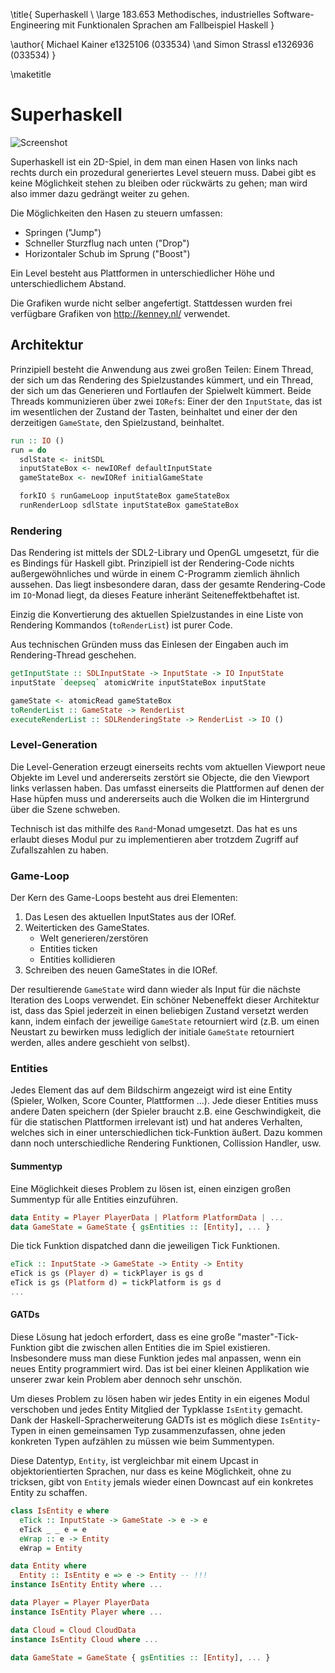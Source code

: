\title{
Superhaskell \\
\large 183.653 Methodisches, industrielles Software-Engineering mit Funktionalen Sprachen am Fallbeispiel Haskell
}

\author{
Michael Kainer e1325106 (033534)
\and
Simon Strassl e1326936 (033534)
}

\maketitle

# Superhaskell

![Screenshot](screen.png)

Superhaskell ist ein 2D-Spiel, in dem man einen Hasen von links nach rechts
durch ein prozedural generiertes Level steuern muss. Dabei gibt es keine
Möglichkeit stehen zu bleiben oder rückwärts zu gehen; man wird also immer
dazu gedrängt weiter zu gehen.

Die Möglichkeiten den Hasen zu steuern umfassen:

- Springen ("Jump")
- Schneller Sturzflug nach unten ("Drop")
- Horizontaler Schub im Sprung ("Boost")

Ein Level besteht aus Plattformen in unterschiedlicher Höhe und
unterschiedlichem Abstand.

Die Grafiken wurde nicht selber angefertigt. Stattdessen wurden frei verfügbare
Grafiken von http://kenney.nl/ verwendet.

## Architektur

Prinzipiell besteht die Anwendung aus zwei großen Teilen: Einem Thread, der sich
um das Rendering des Spielzustandes kümmert, und ein Thread, der sich um das
Generieren und Fortlaufen der Spielwelt kümmert. Beide Threads kommunizieren
über zwei `IORef`s: Einer der den `InputState`, das ist im wesentlichen der
Zustand der Tasten, beinhaltet und einer der den derzeitigen `GameState`, den
Spielzustand, beinhaltet.

```haskell
run :: IO ()
run = do
  sdlState <- initSDL
  inputStateBox <- newIORef defaultInputState
  gameStateBox <- newIORef initialGameState

  forkIO $ runGameLoop inputStateBox gameStateBox
  runRenderLoop sdlState inputStateBox gameStateBox
```

### Rendering

Das Rendering ist mittels der SDL2-Library und OpenGL umgesetzt, für die es Bindings für
Haskell gibt. Prinzipiell ist der Rendering-Code nichts außergewöhnliches und
würde in einem C-Programm ziemlich ähnlich aussehen. Das liegt insbesondere
daran, dass der gesamte Rendering-Code im `IO`-Monad liegt, da dieses Feature
inheränt Seiteneffektbehaftet ist.

Einzig die Konvertierung des aktuellen Spielzustandes in eine Liste von
Rendering Kommandos (`toRenderList`) ist purer Code.

Aus technischen Gründen muss das Einlesen der Eingaben auch im Rendering-Thread
geschehen.

```haskell
getInputState :: SDLInputState -> InputState -> IO InputState
inputState `deepseq` atomicWrite inputStateBox inputState

gameState <- atomicRead gameStateBox
toRenderList :: GameState -> RenderList
executeRenderList :: SDLRenderingState -> RenderList -> IO ()
```

### Level-Generation

Die Level-Generation erzeugt einerseits rechts vom aktuellen Viewport neue
Objekte im Level und andererseits zerstört sie Objecte, die den Viewport
links verlassen haben. Das umfasst einerseits die Plattformen auf denen der Hase
hüpfen muss und andererseits auch die Wolken die im Hintergrund über die Szene
schweben.

Technisch ist das mithilfe des `Rand`-Monad umgesetzt. Das hat es uns erlaubt
dieses Modul pur zu implementieren aber trotzdem Zugriff auf Zufallszahlen
zu haben.

### Game-Loop

Der Kern des Game-Loops besteht aus drei Elementen:

1. Das Lesen des aktuellen InputStates aus der IORef.
2. Weiterticken des GameStates.
    * Welt generieren/zerstören
    * Entities ticken
    * Entities kollidieren
3. Schreiben des neuen GameStates in die IORef.

Der resultierende `GameState` wird dann wieder als Input für die nächste Iteration des Loops verwendet.
Ein schöner Nebeneffekt dieser Architektur ist, dass das Spiel jederzeit in einen beliebigen Zustand versetzt werden kann, indem einfach der jeweilige `GameState` retourniert wird (z.B. um einen Neustart zu bewirken muss lediglich der initiale `GameState` retourniert werden, alles andere geschieht von selbst).

### Entities

Jedes Element das auf dem Bildschirm angezeigt wird ist eine Entity (Spieler, Wolken, Score Counter, Plattformen ...).
Jede dieser Entities muss andere Daten speichern (der Spieler braucht z.B. eine Geschwindigkeit, die für die statischen Plattformen irrelevant ist) und hat anderes Verhalten, welches sich in einer unterschiedlichen tick-Funktion äußert.
Dazu kommen dann noch unterschiedliche Rendering Funktionen, Collission Handler, usw.

#### Summentyp

Eine Möglichkeit dieses Problem zu lösen ist, einen einzigen großen Summentyp für alle Entities einzuführen.
```haskell
data Entity = Player PlayerData | Platform PlatformData | ...
data GameState = GameState { gsEntities :: [Entity], ... }
```

Die tick Funktion dispatched dann die jeweiligen Tick Funktionen.
```haskell
eTick :: InputState -> GameState -> Entity -> Entity
eTick is gs (Player d) = tickPlayer is gs d
eTick is gs (Platform d) = tickPlatform is gs d
...
```


#### GATDs

Diese Lösung hat jedoch erfordert, dass es eine große "master"-Tick-Funktion gibt
die zwischen allen Entities die im Spiel existieren. Insbesondere muss man diese
Funktion jedes mal anpassen, wenn ein neues Entity programmiert wird. Das ist
bei einer kleinen Applikation wie unserer zwar kein Problem aber dennoch sehr
unschön.

Um dieses Problem zu lösen haben wir jedes Entity in ein eigenes Modul verschoben
und jedes Entity Mitglied der Typklasse `IsEntity` gemacht. Dank der Haskell-Spracherweiterung
GADTs ist es möglich diese `IsEntity`-Typen in einen gemeinsamen Typ zusammenzufassen,
ohne jeden konkreten Typen aufzählen zu müssen wie beim Summentypen.

Diese Datentyp, `Entity`, ist vergleichbar mit einem Upcast in objektorientierten
Sprachen, nur dass es keine Möglichkeit, ohne zu tricksen, gibt von `Entity`
jemals wieder einen Downcast auf ein konkretes Entity zu schaffen.

```haskell
class IsEntity e where
  eTick :: InputState -> GameState -> e -> e
  eTick _ _ e = e
  eWrap :: e -> Entity
  eWrap = Entity

data Entity where
  Entity :: IsEntity e => e -> Entity -- !!!
instance IsEntity Entity where ...

data Player = Player PlayerData
instance IsEntity Player where ...

data Cloud = Cloud CloudData
instance IsEntity Cloud where ...

data GameState = GameState { gsEntities :: [Entity], ... }
```
